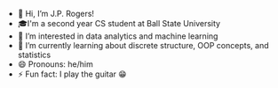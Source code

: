 - 👋 Hi, I’m J.P. Rogers!
- 🎓I'm a second year CS student at Ball State University
- 👀 I’m interested in data analytics and machine learning
- 🌱 I’m currently learning about discrete structure, OOP concepts, and statistics
- 😄 Pronouns: he/him
- ⚡ Fun fact: I play the guitar 😁

<!---
jpR615/jpR615 is a ✨ special ✨ repository because its `README.md` (this file) appears on your GitHub profile.
You can click the Preview link to take a look at your changes.
--->
